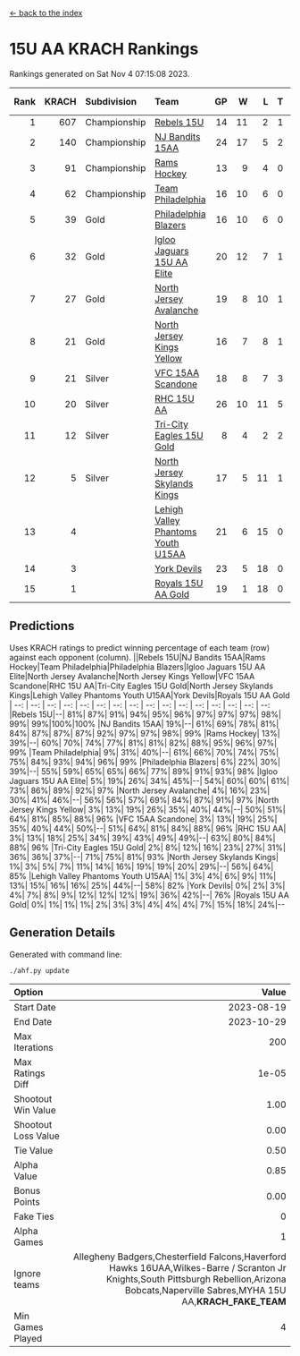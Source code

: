 [<- back to the index](readme.md)
# 15U AA KRACH Rankings
Rankings generated on Sat Nov  4 07:15:08 2023.

Rank|KRACH|Subdivision|Team|GP|W|L|T|OTW|OTL|SoS|Exp Wins|Win Diff
---:|---:|:---|:---|---:|---:|---:|---:|---:|---:|---:|---:|---:
1|607|Championship|[Rebels 15U](https://gamesheetstats.com/seasons/3659/teams/140654/schedule)|14|11|2|1|0|1|617|12.3|-0.0
2|140|Championship|[NJ Bandits 15AA](https://gamesheetstats.com/seasons/3659/teams/140648/schedule)|24|17|5|2|0|1|102|18.9|0.0
3|91|Championship|[Rams Hockey](https://gamesheetstats.com/seasons/3659/teams/140653/schedule)|13|9|4|0|1|2|341|9.9|0.0
4|62|Championship|[Team Philadelphia](https://gamesheetstats.com/seasons/3659/teams/140657/schedule)|16|10|6|0|0|0|105|10.9|0.0
5|39|Gold|[Philadelphia Blazers](https://gamesheetstats.com/seasons/3659/teams/140652/schedule)|16|10|6|0|3|0|35|10.9|0.0
6|32|Gold|[Igloo Jaguars 15U AA Elite](https://gamesheetstats.com/seasons/3659/teams/140645/schedule)|20|12|7|1|1|0|30|13.4|0.0
7|27|Gold|[North Jersey Avalanche](https://gamesheetstats.com/seasons/3659/teams/140649/schedule)|19|8|10|1|2|0|293|9.4|0.0
8|21|Gold|[North Jersey Kings Yellow](https://gamesheetstats.com/seasons/3659/teams/140650/schedule)|16|7|8|1|0|0|72|8.4|0.0
9|21|Silver|[VFC 15AA Scandone](https://gamesheetstats.com/seasons/3659/teams/140659/schedule)|18|8|7|3|0|1|279|10.4|0.0
10|20|Silver|[RHC 15U AA](https://gamesheetstats.com/seasons/3659/teams/140655/schedule)|26|10|11|5|0|2|43|13.4|0.0
11|12|Silver|[Tri-City Eagles 15U Gold](https://gamesheetstats.com/seasons/3659/teams/140658/schedule)|8|4|2|2|0|0|10|5.9|0.0
12|5|Silver|[North Jersey Skylands Kings](https://gamesheetstats.com/seasons/3659/teams/140651/schedule)|17|5|11|1|0|1|60|6.4|0.0
13|4||[Lehigh Valley Phantoms Youth U15AA](https://gamesheetstats.com/seasons/3659/teams/140646/schedule)|21|6|15|0|0|0|23|6.9|0.0
14|3||[York Devils](https://gamesheetstats.com/seasons/3659/teams/140660/schedule)|23|5|18|0|1|2|54|5.9|0.0
15|1||[Royals 15U AA Gold](https://gamesheetstats.com/seasons/3659/teams/140656/schedule)|19|1|18|0|1|0|28|1.9|0.0

## Predictions
Uses KRACH ratings to predict winning percentage of each team (row) against each opponent (column).
||Rebels 15U|NJ Bandits 15AA|Rams Hockey|Team Philadelphia|Philadelphia Blazers|Igloo Jaguars 15U AA Elite|North Jersey Avalanche|North Jersey Kings Yellow|VFC 15AA Scandone|RHC 15U AA|Tri-City Eagles 15U Gold|North Jersey Skylands Kings|Lehigh Valley Phantoms Youth U15AA|York Devils|Royals 15U AA Gold
| --: | --: | --: | --: | --: | --: | --: | --: | --: | --: | --: | --: | --: | --: | --: | --: 
|Rebels 15U|--| 81%| 87%| 91%| 94%| 95%| 96%| 97%| 97%| 97%| 98%| 99%| 99%|100%|100%
|NJ Bandits 15AA| 19%|--| 61%| 69%| 78%| 81%| 84%| 87%| 87%| 87%| 92%| 97%| 97%| 98%| 99%
|Rams Hockey| 13%| 39%|--| 60%| 70%| 74%| 77%| 81%| 81%| 82%| 88%| 95%| 96%| 97%| 99%
|Team Philadelphia|  9%| 31%| 40%|--| 61%| 66%| 70%| 74%| 75%| 75%| 84%| 93%| 94%| 96%| 99%
|Philadelphia Blazers|  6%| 22%| 30%| 39%|--| 55%| 59%| 65%| 65%| 66%| 77%| 89%| 91%| 93%| 98%
|Igloo Jaguars 15U AA Elite|  5%| 19%| 26%| 34%| 45%|--| 54%| 60%| 60%| 61%| 73%| 86%| 89%| 92%| 97%
|North Jersey Avalanche|  4%| 16%| 23%| 30%| 41%| 46%|--| 56%| 56%| 57%| 69%| 84%| 87%| 91%| 97%
|North Jersey Kings Yellow|  3%| 13%| 19%| 26%| 35%| 40%| 44%|--| 50%| 51%| 64%| 81%| 85%| 88%| 96%
|VFC 15AA Scandone|  3%| 13%| 19%| 25%| 35%| 40%| 44%| 50%|--| 51%| 64%| 81%| 84%| 88%| 96%
|RHC 15U AA|  3%| 13%| 18%| 25%| 34%| 39%| 43%| 49%| 49%|--| 63%| 80%| 84%| 88%| 96%
|Tri-City Eagles 15U Gold|  2%|  8%| 12%| 16%| 23%| 27%| 31%| 36%| 36%| 37%|--| 71%| 75%| 81%| 93%
|North Jersey Skylands Kings|  1%|  3%|  5%|  7%| 11%| 14%| 16%| 19%| 19%| 20%| 29%|--| 56%| 64%| 85%
|Lehigh Valley Phantoms Youth U15AA|  1%|  3%|  4%|  6%|  9%| 11%| 13%| 15%| 16%| 16%| 25%| 44%|--| 58%| 82%
|York Devils|  0%|  2%|  3%|  4%|  7%|  8%|  9%| 12%| 12%| 12%| 19%| 36%| 42%|--| 76%
|Royals 15U AA Gold|  0%|  1%|  1%|  1%|  2%|  3%|  3%|  4%|  4%|  4%|  7%| 15%| 18%| 24%|--

## Generation Details

Generated with command line:
```
./ahf.py update
```

| Option | Value |
| :----- | ----: |
| Start Date | 2023-08-19 |
| End Date | 2023-10-29 |
| Max Iterations | 200 |
| Max Ratings Diff | 1e-05 |
| Shootout Win Value | 1.00 |
| Shootout Loss Value | 0.00 |
| Tie Value | 0.50 |
| Alpha Value | 0.85 |
| Bonus Points | 0.00 |
| Fake Ties | 0 |
| Alpha Games | 1 |
| Ignore teams | Allegheny Badgers,Chesterfield Falcons,Haverford Hawks 16UAA,Wilkes-Barre / Scranton Jr Knights,South Pittsburgh Rebellion,Arizona Bobcats,Naperville Sabres,MYHA 15U AA,__KRACH_FAKE_TEAM__ |
| Min Games Played | 4 |

